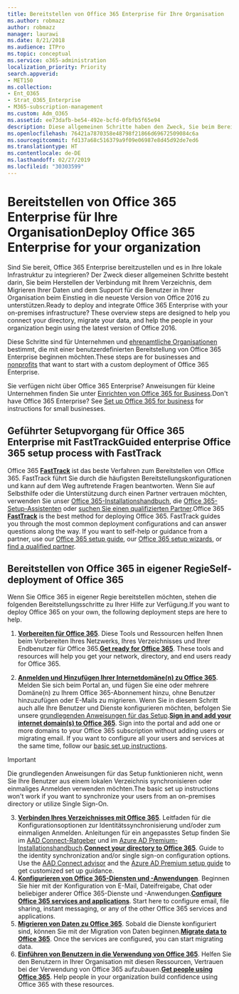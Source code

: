 ```yaml
---
title: Bereitstellen von Office 365 Enterprise für Ihre Organisation
ms.author: robmazz
author: robmazz
manager: laurawi
ms.date: 8/21/2018
ms.audience: ITPro
ms.topic: conceptual
ms.service: o365-administration
localization_priority: Priority
search.appverid:
- MET150
ms.collection:
- Ent_O365
- Strat_O365_Enterprise
- M365-subscription-management
ms.custom: Adm_O365
ms.assetid: ee73dafb-be54-492e-bcfd-0fbfb5f65e94
description: Diese allgemeinen Schritte haben den Zweck, Sie beim Bereitstellen von Office 365, dem Herstellen der Verbindung mit Ihrem Active Directory, dem Migrieren Ihrer Daten und dem Support für die Benutzer in Ihrer Organisation beim Einstieg in dies neueste Version von Office 2016 zu unterstützen.
ms.openlocfilehash: 76421a7870358e48798f21866d69672509084c6a
ms.sourcegitcommit: fd137a68c516379a9f09e06987e8d45d92de7ed6
ms.translationtype: HT
ms.contentlocale: de-DE
ms.lasthandoff: 02/27/2019
ms.locfileid: "30303599"
---
```

# <a name="deploy-office-365-enterprise-for-your-organization"></a><span data-ttu-id="248fe-103">Bereitstellen von Office 365 Enterprise für Ihre Organisation</span><span class="sxs-lookup"><span data-stu-id="248fe-103">Deploy Office 365 Enterprise for your organization</span></span>
<span data-ttu-id="248fe-p101">Sind Sie bereit, Office 365 Enterprise bereitzustellen und es in Ihre lokale Infrastruktur zu integrieren? Der Zweck dieser allgemeinen Schritte besteht darin, Sie beim Herstellen der Verbindung mit Ihrem Verzeichnis, dem Migrieren Ihrer Daten und dem Support für die Benutzer in Ihrer Organisation beim Einstieg in die neueste Version von Office 2016 zu unterstützen.</span><span class="sxs-lookup"><span data-stu-id="248fe-p101">Ready to deploy and integrate Office 365 Enterprise with your on-premises infrastructure? These overview steps are designed to help you connect your directory, migrate your data, and help the people in your organization begin using the latest version of Office 2016.</span></span>
  
<span data-ttu-id="248fe-106">Diese Schritte sind für Unternehmen und [ehrenamtliche Organisationen](https://go.microsoft.com/fwlink/?LinkId=627221) bestimmt, die mit einer benutzerdefinierten Bereitstellung von Office 365 Enterprise beginnen möchten.</span><span class="sxs-lookup"><span data-stu-id="248fe-106">These steps are for businesses and [nonprofits](https://go.microsoft.com/fwlink/?LinkId=627221) that want to start with a custom deployment of Office 365 Enterprise.</span></span> 
  
<span data-ttu-id="248fe-p102">Sie verfügen nicht über Office 365 Enterprise? Anweisungen für kleine Unternehmen finden Sie unter [Einrichten von Office 365 for Business](https://support.office.com/article/6a3a29a0-e616-4713-99d1-15eda62d04fa).</span><span class="sxs-lookup"><span data-stu-id="248fe-p102">Don't have Office 365 Enterprise? See [Set up Office 365 for business](https://support.office.com/article/6a3a29a0-e616-4713-99d1-15eda62d04fa) for instructions for small businesses.</span></span> 
  
## <a name="guided-enterprise-office-365-setup-process-with-fasttrack"></a><span data-ttu-id="248fe-109">Geführter Setupvorgang für Office 365 Enterprise mit FastTrack</span><span class="sxs-lookup"><span data-stu-id="248fe-109">Guided enterprise Office 365 setup process with FastTrack</span></span>
<span data-ttu-id="248fe-p103">Office 365 **[FastTrack](https://docs.microsoft.com/fasttrack)** ist das beste Verfahren zum Bereitstellen von Office 365. FastTrack führt Sie durch die häufigsten Bereitstellungskonfigurationen und kann auf dem Weg auftretende Fragen beantworten. Wenn Sie auf Selbsthilfe oder die Unterstützung durch einen Partner vertrauen möchten, verwenden Sie unser [Office 365-Installationshandbuch](https://support.office.com/article/Set-up-Office-365-for-business-6a3a29a0-e616-4713-99d1-15eda62d04fa), die [Office 365-Setup-Assistenten](https://aka.ms/o365fasttrack) oder [suchen Sie einen qualifizierten Partner](https://partnercenter.microsoft.com/de-DE/pcv/search).</span><span class="sxs-lookup"><span data-stu-id="248fe-p103">Office 365 **[FastTrack](https://docs.microsoft.com/fasttrack)** is the best method for deploying Office 365. FastTrack guides you through the most common deployment configurations and can answer questions along the way. If you want to self-help or guidance from a partner, use our [Office 365 setup guide](https://support.office.com/article/Set-up-Office-365-for-business-6a3a29a0-e616-4713-99d1-15eda62d04fa), our [Office 365 setup wizards](https://aka.ms/o365fasttrack), or [find a qualified partner](https://partnercenter.microsoft.com/de-DE/pcv/search).</span></span>

## <a name="self-deployment-of-office-365"></a><span data-ttu-id="248fe-113">Bereitstellen von Office 365 in eigener Regie</span><span class="sxs-lookup"><span data-stu-id="248fe-113">Self-deployment of Office 365</span></span>
<span data-ttu-id="248fe-114">Wenn Sie Office 365 in eigener Regie bereitstellen möchten, stehen die folgenden Bereitstellungsschritte zu Ihrer Hilfe zur Verfügung.</span><span class="sxs-lookup"><span data-stu-id="248fe-114">If you want to deploy Office 365 on your own, the following deployment steps are here to help.</span></span>

1. <span data-ttu-id="248fe-p104">**[Vorbereiten für Office 365](get-your-organization-ready-for-office-365.md)**. Diese Tools und Ressourcen helfen Ihnen beim Vorbereiten Ihres Netzwerks, Ihres Verzeichnisses und Ihrer Endbenutzer für Office 365.</span><span class="sxs-lookup"><span data-stu-id="248fe-p104">**[Get ready for Office 365](get-your-organization-ready-for-office-365.md)**. These tools and resources will help you get your network, directory, and end users ready for Office 365.</span></span>

2. <span data-ttu-id="248fe-p105">**[Anmelden und Hinzufügen Ihrer Internetdomäne(n) zu Office 365](https://portal.office.com/Domains/AddDomainWizard.aspx?Scenario=AdvancedSetup)**. Melden Sie sich beim Portal an, und fügen Sie eine oder mehrere Domäne(n) zu Ihrem Office 365-Abonnement hinzu, ohne Benutzer hinzuzufügen oder E-Mails zu migrieren. Wenn Sie in diesem Schritt auch alle Ihre Benutzer und Dienste konfigurieren möchten, befolgen Sie unsere [grundlegenden Anweisungen für das Setup](https://support.office.com/article/Set-up-Office-365-for-business-6a3a29a0-e616-4713-99d1-15eda62d04fa).</span><span class="sxs-lookup"><span data-stu-id="248fe-p105">**[Sign in and add your internet domain(s) to Office 365](https://portal.office.com/Domains/AddDomainWizard.aspx?Scenario=AdvancedSetup)**. Sign into the portal and add one or more domains to your Office 365 subscription without adding users or migrating email. If you want to configure all your users and services at the same time, follow our [basic set up instructions](https://support.office.com/article/Set-up-Office-365-for-business-6a3a29a0-e616-4713-99d1-15eda62d04fa).</span></span>

>[!IMPORTANT] 
><span data-ttu-id="248fe-120">Die grundlegenden Anweisungen für das Setup funktionieren nicht, wenn Sie Ihre Benutzer aus einem lokalen Verzeichnis synchronisieren oder einmaliges Anmelden verwenden möchten.</span><span class="sxs-lookup"><span data-stu-id="248fe-120">The basic set up instructions won't work if you want to synchronize your users from an on-premises directory or utilize Single Sign-On.</span></span>

3. <span data-ttu-id="248fe-p106">**[Verbinden Ihres Verzeichnisses mit Office 365](https://support.office.com/article/Understanding-Office-365-Identity-and-Azure-Active-Directory-06a189e7-5ec6-4af2-94bf-a22ea225a7a9)**. Leitfaden für die Konfigurationsoptionen zur Identitätssynchronisierung und/oder zum einmaligen Anmelden. Anleitungen für ein angepasstes Setup finden Sie im [AAD Connect-Ratgeber](https://aka.ms/aadconnectpwsync) und im [Azure AD Premium-Installationshandbuch](https://aka.ms/aadpguidance).</span><span class="sxs-lookup"><span data-stu-id="248fe-p106">**[Connect your directory to Office 365](https://support.office.com/article/Understanding-Office-365-Identity-and-Azure-Active-Directory-06a189e7-5ec6-4af2-94bf-a22ea225a7a9)**. Guide to the identity synchronization and/or single sign-on configuration options. Use the [AAD Connect advisor](https://aka.ms/aadconnectpwsync) and the [Azure AD Premium setup guide](https://aka.ms/aadpguidance) to get customized set up guidance.</span></span>
4. <span data-ttu-id="248fe-p107">**[Konfigurieren von Office 365-Diensten und -Anwendungen](configure-services-and-applications.md)**. Beginnen Sie hier mit der Konfiguration von E-Mail, Dateifreigabe, Chat oder beliebiger anderer Office 365-Dienste und -Anwendungen.</span><span class="sxs-lookup"><span data-stu-id="248fe-p107">**[Configure Office 365 services and applications](configure-services-and-applications.md)**. Start here to configure email, file sharing, instant messaging, or any of the other Office 365 services and applications.</span></span>
5. <span data-ttu-id="248fe-p108">**[Migrieren von Daten zu Office 365](migrate-data-to-office-365.md)**. Sobald die Dienste konfiguriert sind, können Sie mit der Migration von Daten beginnen.</span><span class="sxs-lookup"><span data-stu-id="248fe-p108">**[Migrate data to Office 365](migrate-data-to-office-365.md)**. Once the services are configured, you can start migrating data.</span></span>
6. <span data-ttu-id="248fe-p109">**[Einführen von Benutzern in die Verwendung von Office 365](https://support.office.com/article/Get-started-with-Office-365-for-business-d6466f0d-5d13-464a-adcb-00906ae87029)**. Helfen Sie den Benutzern in Ihrer Organisation mit diesen Ressourcen, Vertrauen bei der Verwendung von Office 365 aufzubauen.</span><span class="sxs-lookup"><span data-stu-id="248fe-p109">**[Get people using Office 365](https://support.office.com/article/Get-started-with-Office-365-for-business-d6466f0d-5d13-464a-adcb-00906ae87029)**. Help people in your organization build confidence using Office 365 with these resources.</span></span>